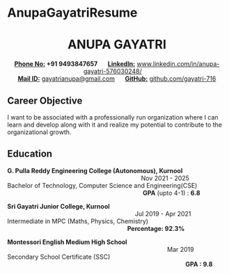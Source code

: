
# AnupaGayatriResume
<p>
  <h1 align ="center"> ANUPA GAYATRI </h1>
</p>
<p align="center">
  <b><u>Phone No:</u> +91 9493847657</b> &nbsp;&nbsp;&nbsp;&nbsp;
<b><u>LinkedIn:</u></b> <a href="https://www.linkedin.com/in/anupa-gayatri-576030248/">www.linkedin.com/in/anupa-gayatri-576030248/</a> &nbsp;&nbsp;&nbsp;&nbsp;<br>
<b><u>Mail ID:</u></b> <a href="mailto:gayatrianupa@gmail.com">gayatrianupa@gmail.com</a> &nbsp;&nbsp;&nbsp;&nbsp; 
<b><u>GitHub:</u></b> <a href="https://github.com/gayatri-716">github.com/gayatri-716</a>
</p>
<p>
  <h2>Career Objective</h2>
  <p> I want to be associated with a professionally run organization where I can learn and develop along with it and
 realize my potential to contribute to the organizational growth.</p>
</p>
<p>
  <h2>Education</h2>
  <p><b>G. Pulla Reddy Engineering College (Autonomous), Kurnool</b> &emsp;&emsp;&emsp; &emsp;&emsp;&emsp; &emsp;&emsp;&emsp; &emsp;&emsp;&emsp; &emsp;&emsp;&emsp; &emsp;&emsp;&emsp; &emsp;&emsp;&emsp; &emsp;&emsp;&emsp; &emsp;&emsp; Nov 2021 -  2025<br> Bachelor of Technology, Computer Science and Engineering(CSE) &emsp;&emsp;&emsp; &emsp;&emsp;&emsp; &emsp;&emsp;&emsp; &emsp;&emsp;&emsp; &emsp;&emsp;&emsp; &emsp;&emsp;&emsp; &emsp;&emsp;&nbsp; &emsp;&emsp;&emsp;  <b>GPA</b>  (upto 4-1) : <b>6.8</b>
</p>
  <p><b> Sri Gayatri Junior College, Kurnool </b> &emsp;&emsp; &emsp;&emsp;&emsp; &emsp;&emsp;&emsp; &emsp;&emsp;&emsp; &emsp;&emsp;&emsp; &emsp;&emsp;&emsp; &emsp;&emsp;&emsp; &emsp;&emsp;&emsp; &emsp;&emsp; &emsp;&emsp; &emsp;&emsp;&emsp;&emsp; &emsp;&emsp; &emsp;&emsp;&emsp; Jul 2019 - Apr 2021<br>  Intermediate in MPC (Maths, Physics, Chemistry)  &emsp;&emsp;&emsp; &emsp;&emsp;&emsp; &emsp;&emsp;&emsp; &emsp;&emsp;&emsp; &emsp; &emsp; &emsp;&emsp;&emsp;&emsp;&emsp;&emsp; &emsp;&emsp;&emsp;&emsp; &emsp;&emsp;&emsp; <b> Percentage: 92.3% </b>
</p>
<p><b> Montessori English Medium High School </b>  &emsp;&emsp;&emsp; &emsp;&emsp;&emsp; &emsp;&emsp;&emsp; &emsp;&emsp;&emsp; &emsp;&emsp;&emsp; &emsp;&emsp;&emsp; &emsp;&emsp;&emsp; &emsp; &emsp;&emsp;&emsp;&emsp;&emsp; &emsp;&emsp;&emsp; &emsp;&emsp;&emsp; &emsp;&emsp;&emsp;  Mar 2019<br>  Secondary School Certificate (SSC)     &emsp; &emsp;&emsp;&emsp; &emsp;&emsp;&emsp; &emsp;&emsp;&emsp; &emsp;&emsp;&emsp; &emsp;&emsp;&emsp; &emsp;&emsp;&emsp; &emsp;&emsp;&emsp; &emsp;&emsp;&emsp; &emsp;&emsp;&emsp; &emsp;&emsp;&emsp;&emsp;&emsp;&emsp; &emsp;&emsp;&emsp; &emsp;&emsp;&emsp; &emsp;&emsp;&emsp;  <b>GPA : 9.8</b>
</p>
